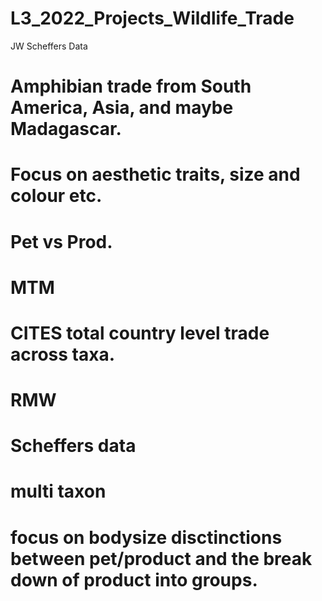 # L3_2022_Projects_Wildlife_Trade

JW 
Scheffers Data
# Amphibian trade from South America, Asia, and maybe Madagascar.
# Focus on aesthetic traits, size and colour etc.
# Pet vs Prod.

# MTM
# CITES total country level trade across taxa.

# RMW
# Scheffers data
# multi taxon
# focus on bodysize disctinctions between pet/product and the break down of product into groups.
